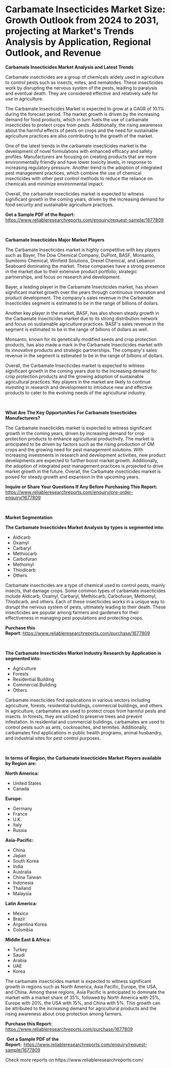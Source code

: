<p><h1>Carbamate Insecticides Market Size: Growth Outlook from 2024 to 2031, projecting at Market's Trends Analysis by Application, Regional Outlook, and Revenue</h1></p><p><strong>Carbamate Insecticides Market Analysis and Latest Trends</strong></p>
<p><p>Carbamate insecticides are a group of chemicals widely used in agriculture to control pests such as insects, mites, and nematodes. These insecticides work by disrupting the nervous system of the pests, leading to paralysis and eventual death. They are considered effective and relatively safe for use in agriculture.</p><p>The Carbamate Insecticides Market is expected to grow at a CAGR of 10.1% during the forecast period. The market growth is driven by the increasing demand for food products, which in turn fuels the use of carbamate insecticides to protect crops from pests. Additionally, the rising awareness about the harmful effects of pests on crops and the need for sustainable agriculture practices are also contributing to the growth of the market.</p><p>One of the latest trends in the carbamate insecticides market is the development of novel formulations with enhanced efficacy and safety profiles. Manufacturers are focusing on creating products that are more environmentally friendly and have lower toxicity levels, in response to increasing regulatory pressure. Another trend is the adoption of integrated pest management practices, which combine the use of chemical insecticides with other pest control methods to reduce the reliance on chemicals and minimize environmental impact.</p><p>Overall, the carbamate insecticides market is expected to witness significant growth in the coming years, driven by the increasing demand for food security and sustainable agriculture practices.</p></p>
<p><strong>Get a Sample PDF of the Report:&nbsp;</strong> <a href="https://www.reliableresearchreports.com/enquiry/request-sample/1677809">https://www.reliableresearchreports.com/enquiry/request-sample/1677809</a></p>
<p>&nbsp;</p>
<p><strong>Carbamate Insecticides Major Market Players</strong></p>
<p><p>The Carbamate Insecticides market is highly competitive with key players such as Bayer, The Dow Chemical Company, DuPont, BASF, Monsanto, Sumitomo Chemical, Winfield Solutions, Drexel Chemical, and Lebanon Seaboard dominating the market. These companies have a strong presence in the market due to their extensive product portfolio, strategic partnerships, and focus on research and development.</p><p>Bayer, a leading player in the Carbamate Insecticides market, has shown significant market growth over the years through continuous innovation and product development. The company's sales revenue in the Carbamate Insecticides segment is estimated to be in the range of billions of dollars.</p><p>Another key player in the market, BASF, has also shown steady growth in the Carbamate Insecticides market due to its strong distribution network and focus on sustainable agriculture practices. BASF's sales revenue in the segment is estimated to be in the range of billions of dollars as well.</p><p>Monsanto, known for its genetically modified seeds and crop protection products, has also made a mark in the Carbamate Insecticides market with its innovative products and strategic partnerships. The company's sales revenue in the segment is estimated to be in the range of billions of dollars.</p><p>Overall, the Carbamate Insecticides market is expected to witness significant growth in the coming years due to the increasing demand for crop protection products and the growing adoption of sustainable agricultural practices. Key players in the market are likely to continue investing in research and development to introduce new and effective products to cater to the evolving needs of the agricultural industry.</p></p>
<p>&nbsp;</p>
<p><strong>What Are The Key Opportunities For Carbamate Insecticides Manufacturers?</strong></p>
<p><p>The Carbamate insecticides market is expected to witness significant growth in the coming years, driven by increasing demand for crop protection products to enhance agricultural productivity. The market is anticipated to be driven by factors such as the rising production of GM crops and the growing need for pest management solutions. With increasing investments in research and development activities, new product developments are expected to further boost market growth. Additionally, the adoption of integrated pest management practices is projected to drive market growth in the future. Overall, the Carbamate insecticides market is poised for steady growth and expansion in the upcoming years.</p></p>
<p><strong>Inquire or Share Your Questions If Any Before Purchasing This Report:</strong> <a href="https://www.reliableresearchreports.com/enquiry/pre-order-enquiry/1677809">https://www.reliableresearchreports.com/enquiry/pre-order-enquiry/1677809</a></p>
<p>&nbsp;</p>
<p><strong>Market Segmentation</strong></p>
<p><strong>The Carbamate Insecticides Market Analysis by types is segmented into:</strong></p>
<p><ul><li>Aldicarb</li><li>Oxamyl</li><li>Carbaryl</li><li>Methiocarb</li><li>Carbofuran</li><li>Methomyl</li><li>Thiodicarb</li><li>Others</li></ul></p>
<p><p>Carbamate insecticides are a type of chemical used to control pests, mainly insects, that damage crops. Some common types of carbamate insecticides include Aldicarb, Oxamyl, Carbaryl, Methiocarb, Carbofuran, Methomyl, Thiodicarb, and others. Each of these insecticides works in a unique way to disrupt the nervous system of pests, ultimately leading to their death. These insecticides are popular among farmers and gardeners for their effectiveness in managing pest populations and protecting crops.</p></p>
<p><strong>Purchase this Report:&nbsp;</strong><a href="https://www.reliableresearchreports.com/purchase/1677809">https://www.reliableresearchreports.com/purchase/1677809</a></p>
<p>&nbsp;</p>
<p><strong>The Carbamate Insecticides Market Industry Research by Application is segmented into:</strong></p>
<p><ul><li>Agriculture</li><li>Forests</li><li>Residential Building</li><li>Commercial Building</li><li>Others</li></ul></p>
<p><p>Carbamate insecticides find applications in various sectors including agriculture, forests, residential buildings, commercial buildings, and others. In agriculture, carbamates are used to protect crops from harmful pests and insects. In forests, they are utilized to preserve trees and prevent infestation. In residential and commercial buildings, carbamates are used to control pests such as ants, cockroaches, and termites. Additionally, carbamates find applications in public health programs, animal husbandry, and industrial sites for pest control purposes.</p></p>
<p>&nbsp;</p>
<p><strong>In terms of Region, the Carbamate Insecticides Market Players available by Region are:</strong></p>
<p>
    <p> <strong> North America: </strong>
        <ul>
            <li>United States</li>
            <li>Canada</li>
        </ul>
        </p> 
    <p> <strong> Europe: </strong>
        <ul>
            <li>Germany</li>
            <li>France</li>
            <li>U.K.</li>
            <li>Italy</li>
            <li>Russia</li>
        </ul>
        </p> 
    <p> <strong> Asia-Pacific: </strong>
        <ul>
            <li>China</li>
            <li>Japan</li>
            <li>South Korea</li>
            <li>India</li>
            <li>Australia</li>
            <li>China Taiwan</li>
            <li>Indonesia</li>
            <li>Thailand</li>
            <li>Malaysia</li>
        </ul>
        </p> 
    <p> <strong> Latin America: </strong>
        <ul>
            <li>Mexico</li>
            <li>Brazil</li>
            <li>Argentina Korea</li>
            <li>Colombia</li>
        </ul>
        </p> 
    <p> <strong> Middle East & Africa: </strong>
        <ul>
            <li>Turkey</li>
            <li>Saudi</li>
            <li>Arabia</li>
            <li>UAE</li>
            <li>Korea</li>
        </ul>
    </p>
    </p>
<p><p>The carbamate insecticides market is expected to witness significant growth in regions such as North America, Asia Pacific, Europe, the USA, and China. Among these regions, Asia Pacific is anticipated to dominate the market with a market share of 35%, followed by North America with 25%, Europe with 20%, the USA with 15%, and China with 5%. This growth can be attributed to the increasing demand for agricultural products and the rising awareness about crop protection among farmers.</p></p>
<p><strong>Purchase this Report: </strong><a href="https://www.reliableresearchreports.com/purchase/1677809">https://www.reliableresearchreports.com/purchase/1677809</a></p>
<p>&nbsp;<strong>Get a Sample PDF of the Report:&nbsp;&nbsp;</strong><a href="https://www.reliableresearchreports.com/enquiry/request-sample/1677809">https://www.reliableresearchreports.com/enquiry/request-sample/1677809</a></p>
<p><strong></strong></p>
<p>Check more reports on https://www.reliableresearchreports.com/</p>